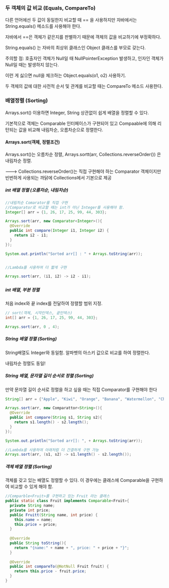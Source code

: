 ### 두 객체의 값 비교 (Equals, CompareTo)



다른 언어에선 두 값이 동일한지 비교할 때 == 을 사용하지만 자바에서는 String.equals() 메소드를 사용해야 한다.

자바에서 ==은 객체가 같은지를 판별하기 때문에 객체의 값을 비교하기에 부정확하다. 

String.equals() 는 자바의 최상위 클래스인 Object 클래스를 부모로 갖는다.

주의할 점: 호출자인 객체가 Null일 때 NullPointerException 발생하고, 인자인 객체가 Null일 때는 발생하지 않는다.

이런 게 싫으면 null을 체크하는 Object.equals(o1, o2) 사용하기. 

두 객체의 값에 대한 사전적 순서 및 관계를 비교할 때는 CompareTo 메소드 사용한다.



### 배열정렬 (Sorting)

Arrays.sort() 이용하면 Integer, String 상관없이 쉽게 배열을 정렬할 수 있다. 

기본적으로 객체는 Comparable 인터페이스가 구현되어 있고 Compaable에 의해 리턴되는 값을 비교해 내림차순, 오름차순으로 정렬한다.

#### Arrays.sort(객체, 정렬조건)

Arrays.sort()는 오름차순 정렬, Arrays.sortt(arr, Collections.reverseOrder()) 은 내림차순 정렬.

---> Collections.reverseOrder()는 직접 구현해야 하는 Comparator 객체이지만 빈번하게 사용되는 까닭에  Collections에서 기본으로 제공

##### int 배열 정렬 (오름차순, 내림차순)

```java
//내림차순 Comarator를 직접 구현
//Comparator로 비교할 때는 int가 아닌 Integer를 사용해야 함.
Integer[] arr = {1, 26, 17, 25, 99, 44, 303};

Arrays.sort(arr, new Comparator<Integer>(){
  @Override
  public int compare(Integer i1, Integer i2) {
    return i2 - i1;
  }
});

System.out.println("Sorted arr[] : " + Arrays.toString(arr));


//Lambda를 사용하여 더 짧게 구현

Arrays.sort(arr, (i1, i2) -> i2 - i1);

```

##### 

##### int 배열, 부분 정렬

처음 index와 끝 index를 전달하여 정렬할 범위 지정.

``` java
// sort(객체, 시작인덱스, 끝인덱스)
int[] arr = {1, 26, 17, 25, 99, 44, 303};

Arrays.sort(arr, 0 , 4);

```



##### String 배열 정렬 (Sorting)

String배열도 Integer와 동일함. 알파벳의 아스키 값으로 비교를 하여 정렬한다.

내림차순 정렬도 동일!



##### String 배열, 문자열 길이 순서로 정렬 (Sorting)

만약 문자열 길이 순서로 정렬을 하고 싶을 때는 직접 Comparator를 구현해야 한다

``` java
String[] arr = {"Apple", "Kiwi", "Orange", "Banana", "Watermellon", "Cherry"};

Arrays.sort(arr, new Comparattor<String>(){
  @Override
  public int compare(String s1, String s2){
    return s1.length() - s2.length();
  }
});

System.out.println("Sorted arr[]: ", + Arrays.toString(arr));

//Lambda를 사용하여 아래처럼 더 간결하게 구현 가능
Arrays.sort(arr, (s1, s2) -> s1.length() - s2.length());

```



##### 객체 배열 정렬 (Sorting)

객체를 갖고 있는 배열도 정렬할 수 있다. 이 경우에는 클래스에 Comparable을 구현하여 비교할 수 있게 해야 함.

``` java
//Comparble<Fruit>를 구현하고 있는 Fruit 라는 클래스
public static class Fruit implements Comparable<Fruit>{
  private String name;
  private int price;
  public Fruitt(String name, int price) {
    this.name = name;
    this.price = price;
  }
  
  @Override
  public String toString(){
    return "{name:" + name + ", price: " + price + "}";
  }
  
  @Override
  public int compareTo(@NotNull Fruit fruit) {
    return this.price - fruit.price;
  }
}
```

